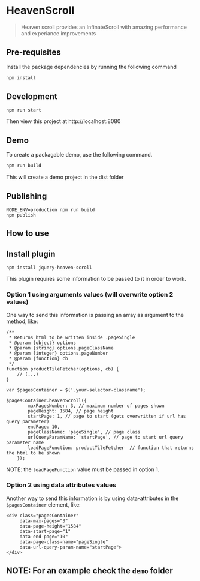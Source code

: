 # HeavenScroll
> Heaven scroll provides an InfinateScroll with amazing performance and experiance improvements

## Pre-requisites
Install the package dependencies by running the following command
```bash
npm install
```

## Development
```
npm run start
```

Then view this project at http://localhost:8080

## Demo
To create a packagable demo, use the following command.
```bash
npm run build
```

This will create a demo project in the dist folder

## Publishing
```
NODE_ENV=production npm run build
npm publish
```

## How to use

## Install plugin

```
npm install jquery-heaven-scroll
```

This plugin requires some information to be passed to it in order to work.

### Option 1 using arguments values (will overwrite option 2 values)

One way to send this information is passing an array as argument to the method, like:

```
/**
 * Returns html to be written inside .pageSingle
 * @param {object} options
 * @param {string} options.pageClassName
 * @param {integer} options.pageNumber
 * @param {function} cb
 */
function productTileFetcher(options, cb) {
	// (...)
}

var $pagesContainer = $('.your-selector-classname');

$pagesContainer.heavenScroll({
		maxPagesNumber: 3, // maximum number of pages shown
		pageHeight: 1584, // page height
		startPage: 1, // page to start (gets overwritten if url has query parameter)
		endPage: 10,
		pageClassName: 'pageSingle', // page class
		urlQueryParamName: 'startPage', // page to start url query parameter name
		loadPageFunction: productTileFetcher  // function that returns the html to be shown
    });
```

NOTE: the `loadPageFunction` value must be passed in option 1.

### Option 2 using data attributes values

Another way to send this information is by using data-attributes in the `$pagesContainer` element, like:

```
<div class="pagesContainer"
	 data-max-pages="3"
	 data-page-height="1584"
	 data-start-page="1"
	 data-end-page="10"
	 data-page-class-name="pageSingle"
	 data-url-query-param-name="startPage">
</div>
```

## NOTE: For an example check the `demo` folder
